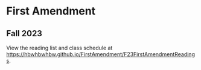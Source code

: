 # First Amendment
## Fall 2023

View the reading list and class schedule at <https://hbwhbwhbw.github.io/FirstAmendment/F23FirstAmendmentReadings>.
